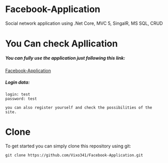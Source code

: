 # Facebook-Application
Social network application using .Net Core, MVC 5, SingalR, MS SQL, CRUD


# You Can check Apllication
##### You can fully use the application just following  this link:
[Facebook-Application](http://vixo341-001-site1.atempurl.com/)

##### Login data:
```
login: test
password: test

you can also register yourself and check the possibilities of the site.
```



# Clone
To get started you can simply clone this repository using git:

```
git clone https://github.com/Vixo341/Facebook-Application.git
```

